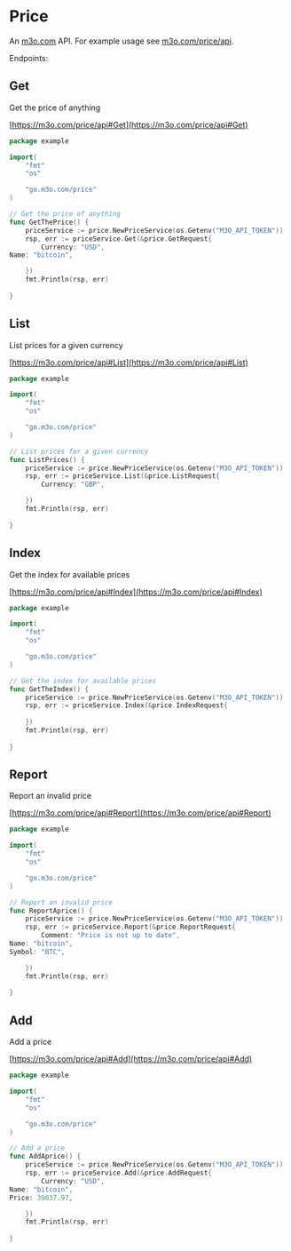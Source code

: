 # Price

An [m3o.com](https://m3o.com) API. For example usage see [m3o.com/price/api](https://m3o.com/price/api).

Endpoints:

## Get

Get the price of anything


[https://m3o.com/price/api#Get](https://m3o.com/price/api#Get)

```go
package example

import(
	"fmt"
	"os"

	"go.m3o.com/price"
)

// Get the price of anything
func GetThePrice() {
	priceService := price.NewPriceService(os.Getenv("M3O_API_TOKEN"))
	rsp, err := priceService.Get(&price.GetRequest{
		Currency: "USD",
Name: "bitcoin",

	})
	fmt.Println(rsp, err)
	
}
```
## List

List prices for a given currency


[https://m3o.com/price/api#List](https://m3o.com/price/api#List)

```go
package example

import(
	"fmt"
	"os"

	"go.m3o.com/price"
)

// List prices for a given currency
func ListPrices() {
	priceService := price.NewPriceService(os.Getenv("M3O_API_TOKEN"))
	rsp, err := priceService.List(&price.ListRequest{
		Currency: "GBP",

	})
	fmt.Println(rsp, err)
	
}
```
## Index

Get the index for available prices


[https://m3o.com/price/api#Index](https://m3o.com/price/api#Index)

```go
package example

import(
	"fmt"
	"os"

	"go.m3o.com/price"
)

// Get the index for available prices
func GetTheIndex() {
	priceService := price.NewPriceService(os.Getenv("M3O_API_TOKEN"))
	rsp, err := priceService.Index(&price.IndexRequest{
		
	})
	fmt.Println(rsp, err)
	
}
```
## Report

Report an invalid price


[https://m3o.com/price/api#Report](https://m3o.com/price/api#Report)

```go
package example

import(
	"fmt"
	"os"

	"go.m3o.com/price"
)

// Report an invalid price
func ReportAprice() {
	priceService := price.NewPriceService(os.Getenv("M3O_API_TOKEN"))
	rsp, err := priceService.Report(&price.ReportRequest{
		Comment: "Price is not up to date",
Name: "bitcoin",
Symbol: "BTC",

	})
	fmt.Println(rsp, err)
	
}
```
## Add

Add a price


[https://m3o.com/price/api#Add](https://m3o.com/price/api#Add)

```go
package example

import(
	"fmt"
	"os"

	"go.m3o.com/price"
)

// Add a price
func AddAprice() {
	priceService := price.NewPriceService(os.Getenv("M3O_API_TOKEN"))
	rsp, err := priceService.Add(&price.AddRequest{
		Currency: "USD",
Name: "bitcoin",
Price: 39037.97,

	})
	fmt.Println(rsp, err)
	
}
```
